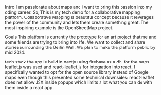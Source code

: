 Intro
I am passionate about maps and i want to bring this passion into my cding career. So, This is my tech demo for a collaborative mapping platform. Collaborative Mapping is beautiful concept because it leverages the power of the community and lets them create something great. The most inspiring example is the OpenStreetMap project.

Goals
This platform is currently the prototype for an art project that me and some friends are trying to bring into life. We want to collect and share stories surrounding the Berlin Wall. We plan to make the platform public by mid 2024.

tech stack
the app is build in nextjs using firebase as a db. for the maps leaflet.js was used and react-leaflet.js for integration into react. I specifically wanted to opt for the open source library instead of Google maps even though this presented some technical downsides: react-leaflet does not allow JSX inside popups which limits a lot what you can do with them inside a react app.